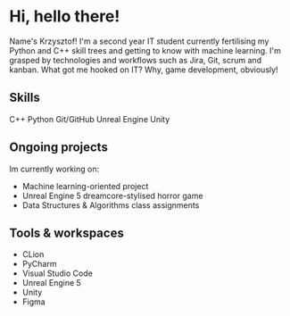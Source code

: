 # Hi, hello there!

Name's Krzysztof! I'm a second year IT student currently fertilising my Python and C++ skill trees and getting to know with machine learning. 
I'm grasped by technologies and workflows such as  Jira, Git, scrum and kanban. What got me hooked on IT? Why, game development, obviously! 

## Skills
C++
Python
Git/GitHub
Unreal Engine
Unity

## Ongoing projects
Im currently working on:
- Machine learning-oriented project
- Unreal Engine 5 dreamcore-stylised horror game
- Data Structures & Algorithms class assignments

## Tools & workspaces
- CLion
- PyCharm
- Visual Studio Code
- Unreal Engine 5
- Unity
- Figma
